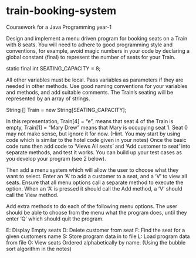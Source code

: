 # train-booking-system
Coursework for a Java Programming year-1

Design and implement a menu driven program for booking seats on a Train with 8 seats.
You will need to adhere to good programming style and conventions, for example, avoid magic
numbers in your code by declaring a global constant (final) to represent the number of seats for your
Train.

static final int SEATING_CAPACITY = 8;

All other variables must be local. Pass variables as parameters if they are needed in other methods.
Use good naming conventions for your variables and methods, and add suitable comments.
The Train’s seating will be represented by an array of strings.

String [] Train = new String[SEATING_CAPACITY];

In this representation, Train[4] = “e”, means that seat 4 of the Train is empty, Train[1] = “Mary
Drew” means that Mary is occupying seat 1. Seat 0 may not make sense, but ignore it for now. (Hint.
You may start by using code which is similar to the hotel code given in your notes)
Once the basic code runs then add code to ‘Views All seats’ and ‘Add customer to seat’ into separate
methods, and test it works. You can build up your test cases as you develop your program (see 2
below).

Then add a menu system which will allow the user to choose what they want to select. Enter an ‘A’
to add a customer to a seat, and a ‘V’ to view all seats. Ensure that all menu options call a separate
method to execute the option. When an ‘A’ is pressed it should call the Add method, a ‘V’ should call
the View method.

Add extra methods to do each of the following menu options. The user should be able
to choose from the menu what the program does, until they enter ‘Q’ which should quit the
program.

 E: Display Empty seats
 D: Delete customer from seat
 F: Find the seat for a given customers name
 S: Store program data in to file
 L: Load program data from file
 O: View seats Ordered alphabetically by name. (Using the bubble sort algorithm in the notes)
